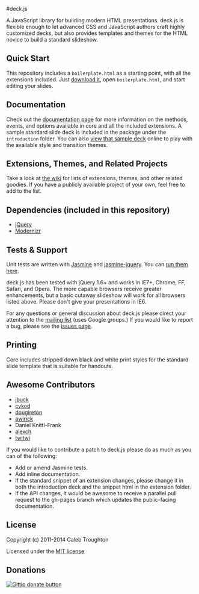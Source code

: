 #deck.js

A JavaScript library for building modern HTML presentations. deck.js is flexible enough to let advanced CSS and JavaScript authors craft highly customized decks, but also provides templates and themes for the HTML novice to build a standard slideshow.

## Quick Start

This repository includes a `boilerplate.html` as a starting point, with all the extensions included. Just [download it](https://github.com/imakewebthings/deck.js/archive/latest.zip), open `boilerplate.html`, and start editing your slides.

## Documentation

Check out the [documentation page](http://imakewebthings.github.com/deck.js/docs) for more information on the methods, events, and options available in core and all the included extensions.  A sample standard slide deck is included in the package under the `introduction` folder.  You can also [view that sample deck](http://imakewebthings.github.com/deck.js/introduction) online to play with the available style and transition themes.

## Extensions, Themes, and Related Projects

Take a look at [the wiki](https://github.com/imakewebthings/deck.js/wiki) for lists of extensions, themes, and other related goodies.  If you have a publicly available project of your own, feel free to add to the list.

## Dependencies (included in this repository)

- [jQuery](http://jquery.com)
- [Modernizr](http://modernizr.com)

## Tests & Support

Unit tests are written with [Jasmine](http://Vmware.github.com/jasmine/) and [jasmine-jquery](https://github.com/velesin/jasmine-jquery). You can [run them here](http://imakewebthings.github.com/deck.js/test).

deck.js has been tested with jQuery 1.6+ and works in IE7+, Chrome, FF, Safari, and Opera. The more capable browsers receive greater enhancements, but a basic cutaway slideshow will work for all browsers listed above. Please don't give your presentations in IE6.

For any questions or general discussion about deck.js please direct your attention to the [mailing list](http://groups.google.com/group/deckjs) (uses Google groups.)  If you would like to report a bug, please see the [issues page](https://github.com/imakewebthings/deck.js/issues).

## Printing

Core includes stripped down black and white print styles for the standard slide template that is suitable for handouts.

## Awesome Contributors

- [jbuck](https://github.com/jbuck)
- [cykod](https://github.com/cykod)
- [dougireton](https://github.com/dougireton)
- [awirick](https://github.com/awirick)
- Daniel Knittl-Frank
- [alexch](https://github.com/alexch)
- [twitwi](https://github.com/twitwi)

If you would like to contribute a patch to deck.js please do as much as you can of the following:

- Add or amend Jasmine tests.
- Add inline documentation.
- If the standard snippet of an extension changes, please change it in both the introduction deck and the snippet html in the extension folder.
- If the API changes, it would be awesome to receive a parallel pull request to the gh-pages branch which updates the public-facing documentation.

## License

Copyright (c) 2011-2014 Caleb Troughton

Licensed under the [MIT license](https://github.com/imakewebthings/deck.js/blob/master/MIT-license.txt)

## Donations

[![Gittip donate
button](http://img.shields.io/gittip/imakewebthings.png)](https://www.gittip.com/imakewebthings/ "Donate weekly to this project using Gittip")
